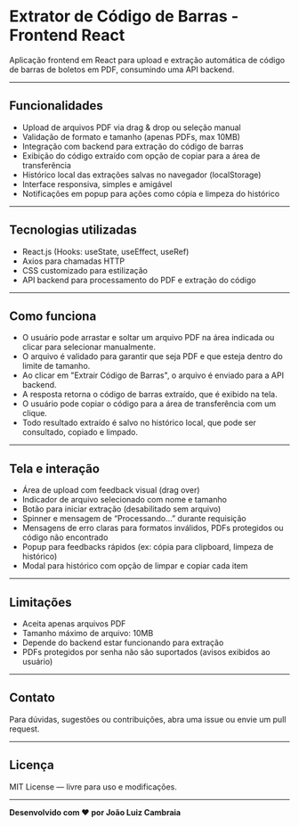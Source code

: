 # Extrator de Código de Barras - Frontend React

Aplicação frontend em React para upload e extração automática de código de barras de boletos em PDF, consumindo uma API backend.

---

## Funcionalidades

- Upload de arquivos PDF via drag & drop ou seleção manual
- Validação de formato e tamanho (apenas PDFs, max 10MB)
- Integração com backend para extração do código de barras
- Exibição do código extraído com opção de copiar para a área de transferência
- Histórico local das extrações salvas no navegador (localStorage)
- Interface responsiva, simples e amigável
- Notificações em popup para ações como cópia e limpeza do histórico

---

## Tecnologias utilizadas

- React.js (Hooks: useState, useEffect, useRef)
- Axios para chamadas HTTP
- CSS customizado para estilização
- API backend para processamento do PDF e extração do código

---

## Como funciona

- O usuário pode arrastar e soltar um arquivo PDF na área indicada ou clicar para selecionar manualmente.
- O arquivo é validado para garantir que seja PDF e que esteja dentro do limite de tamanho.
- Ao clicar em "Extrair Código de Barras", o arquivo é enviado para a API backend.
- A resposta retorna o código de barras extraído, que é exibido na tela.
- O usuário pode copiar o código para a área de transferência com um clique.
- Todo resultado extraído é salvo no histórico local, que pode ser consultado, copiado e limpado.

---

## Tela e interação

- Área de upload com feedback visual (drag over)
- Indicador de arquivo selecionado com nome e tamanho
- Botão para iniciar extração (desabilitado sem arquivo)
- Spinner e mensagem de “Processando...” durante requisição
- Mensagens de erro claras para formatos inválidos, PDFs protegidos ou código não encontrado
- Popup para feedbacks rápidos (ex: cópia para clipboard, limpeza de histórico)
- Modal para histórico com opção de limpar e copiar cada item

---

## Limitações

- Aceita apenas arquivos PDF
- Tamanho máximo de arquivo: 10MB
- Depende do backend estar funcionando para extração
- PDFs protegidos por senha não são suportados (avisos exibidos ao usuário)

---

## Contato

Para dúvidas, sugestões ou contribuições, abra uma issue ou envie um pull request.

---

## Licença

MIT License — livre para uso e modificações.

---

**Desenvolvido com ❤️ por João Luiz Cambraia**
